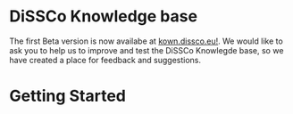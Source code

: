 # DiSSCo Knowledge base
The first Beta version is now availabe at [kown.dissco.eu!](http://google.com). 
We would like to ask you to help us to improve and test the DiSSCo Knowlegde base, so we have created a place for feedback and suggestions.
# Getting Started
